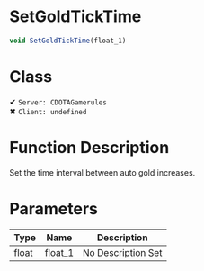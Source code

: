 # SetGoldTickTime
```js	
void SetGoldTickTime(float_1)
```
# Class
✔ `Server: CDOTAGamerules`  
✖ `Client: undefined`  

# Function Description
Set the time interval between auto gold increases.
# Parameters
Type|Name|Description
--|--|--
float|float_1|No Description Set
